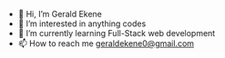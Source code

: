 - 👋 Hi, I’m Gerald Ekene
- 👀 I’m interested in anything codes 
- 🌱 I’m currently learning Full-Stack web development 
- 📫 How to reach me geraldekene0@gmail.com

<!---
Geraldekene07/Geraldekene07 is a ✨ special ✨ repository because its `README.md` (this file) appears on your GitHub profile.
You can click the Preview link to take a look at your changes.
- 💞️ I’m looking to collaborate on ...
--->
